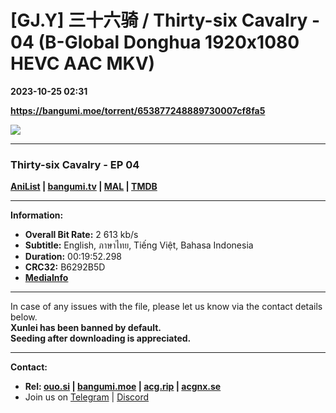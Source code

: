 # [GJ.Y] 三十六骑 / Thirty-six Cavalry - 04 (B-Global Donghua 1920x1080 HEVC AAC MKV)

**2023-10-25 02:31**

**https://bangumi.moe/torrent/653877248889730007cf8fa5**

![](https://rr1---bg.raws.dev/bfs/intl/management/8aa03bac28b508a3109dd198f57675033aadfb60.png@960w_540h_100Q_1c.jpg)

* * *

### **__Thirty-six Cavalry__** - EP 04

**[AniList](https://anilist.co/anime/129229) | [bangumi.tv](https://bgm.tv/subject/390893) | [MAL](https://myanimelist.net/anime/56820) | [TMDB](https://www.themoviedb.org/tv/236092)**

* * *

**Information:**

*   **Overall Bit Rate:** 2 613 kb/s
*   **Subtitle:** English, ภาษาไทย, Tiếng Việt, Bahasa Indonesia
*   **Duration:** 00:19:52.298
*   **CRC32:** B6292B5D
*   **[MediaInfo](https://rr1---nfo.raws.dev/%5BGJ.Y%5D%20%E4%B8%89%E5%8D%81%E5%85%AD%E9%AA%91%20-%2004%20%28B-Global%20Donghua%201920x1080%20HEVC%20AAC%20MKV%29%20%5BB6292B5D%5D.mkv.nfo)**

* * *

In case of any issues with the file, please let us know via the contact details below.  
**Xunlei has been banned by default.**  
**Seeding after downloading is appreciated.**

* * *

**Contact:**

*   **Rel: [ouo.si](https://ouo.si/user/BraveSail) | [bangumi.moe](https://bangumi.moe/search/63e4b7585fa12c0007949b88) | [acg.rip](https://acg.rip/user/5570) | [acgnx.se](https://share.acgnx.se/user-529-1.html)**
*   Join us on [Telegram](https://kirara-fantasia.moe/telegram) | [Discord](https://kirara-fantasia.moe/discord)
